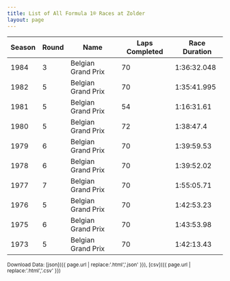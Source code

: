 ```yaml
---
title: List of All Formula 1® Races at Zolder
layout: page
---
```


| Season | Round | Name | Laps Completed | Race Duration |
|--|--|--|--|--|
| 1984 | 3 | Belgian Grand Prix | 70 | 1:36:32.048 |
| 1982 | 5 | Belgian Grand Prix | 70 | 1:35:41.995 |
| 1981 | 5 | Belgian Grand Prix | 54 | 1:16:31.61 |
| 1980 | 5 | Belgian Grand Prix | 72 | 1:38:47.4 |
| 1979 | 6 | Belgian Grand Prix | 70 | 1:39:59.53 |
| 1978 | 6 | Belgian Grand Prix | 70 | 1:39:52.02 |
| 1977 | 7 | Belgian Grand Prix | 70 | 1:55:05.71 |
| 1976 | 5 | Belgian Grand Prix | 70 | 1:42:53.23 |
| 1975 | 6 | Belgian Grand Prix | 70 | 1:43:53.98 |
| 1973 | 5 | Belgian Grand Prix | 70 | 1:42:13.43 |

<small>Download Data: [json]({{ page.url | replace:'.html','.json' }}), [csv]({{ page.url | replace:'.html','.csv' }})</small>
